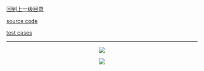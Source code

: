 [回到上一级目录](https://github.com/zhaochenyou/Way-to-Algorithm/blob/master/Chapter-2-Search/README.md)

[source code](https://github.com/zhaochenyou/Way-to-Algorithm/blob/master/Chapter-2-Search/src/AStarSearch.hpp)

[test cases](https://github.com/zhaochenyou/Way-to-Algorithm/blob/master/Chapter-2-Search/src/AStarSearch.cpp)

----------
<p align="center"><img src="https://github.com/zhaochenyou/Way-to-Algorithm/raw/master/Chapter-2-Search/res/AStarSearch1.png" /></p>
<p align="center"><img src="https://github.com/zhaochenyou/Way-to-Algorithm/raw/master/Chapter-2-Search/res/AStarSearch2.png" /></p>


